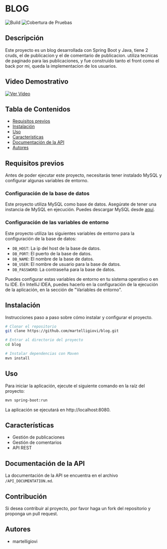 # BLOG

 ![Build](https://img.shields.io/badge/build-passing-brightgreen.svg) ![Cobertura de Pruebas](https://img.shields.io/badge/tests-100%25-success.svg)

## Descripción

Este proyecto es un blog  desarrollada con Spring Boot y Java, tiene 2 cruds, el de publicacion y el de comentario de publicacion. utiliza tecnicas de paginado para las publicaciones, y fue construido tanto el front como el back por mi, queda la implementacion de los usuarios.


## Video Demostrativo

[![Ver Video](https://img.youtube.com/vi/PKg-Y6ZyYAw/maxresdefault.jpg)](https://www.youtube.com/watch?v=PKg-Y6ZyYAw)


## Tabla de Contenidos
- [Requisitos previos](#Requisitos)
- [Instalación](#instalación)
- [Uso](#uso)
- [Características](#características)
- [Documentación de la API](#documentación-de-la-api)
- [Autores](#autores)

## Requisitos previos

Antes de poder ejecutar este proyecto, necesitarás tener instalado MySQL y configurar algunas variables de entorno.

### Configuración de la base de datos

Este proyecto utiliza MySQL como base de datos. Asegúrate de tener una instancia de MySQL en ejecución. Puedes descargar MySQL desde [aquí](https://dev.mysql.com/downloads/mysql/).

### Configuración de las variables de entorno

Este proyecto utiliza las siguientes variables de entorno para la configuración de la base de datos:

- `DB_HOST`: La ip del host de la base de datos.
- `DB_PORT`: El puerto de la base de datos.
- `DB_NAME`: El nombre de la base de datos.
- `DB_USER`: El nombre de usuario para la base de datos.
- `DB_PASSWORD`: La contraseña para la base de datos.

Puedes configurar estas variables de entorno en tu sistema operativo o en tu IDE. En IntelliJ IDEA, puedes hacerlo en la configuración de la ejecución de la aplicación, en la sección de "Variables de entorno".

## Instalación

Instrucciones paso a paso sobre cómo instalar y configurar el proyecto.

```bash
# Clonar el repositorio
git clone https://github.com/martelligiovi/blog.git

# Entrar al directorio del proyecto
cd blog

# Instalar dependencias con Maven
mvn install
```

## Uso

Para iniciar la aplicación, ejecute el siguiente comando en la raíz del proyecto:

```bash
mvn spring-boot:run
```

La aplicación se ejecutará en http://localhost:8080.

## Características

- Gestión de publicaciones
- Gestión de comentarios
- API REST

## Documentación de la API

La documentación de la API se encuentra en el archivo `/API_DOCUMENTATION.md`.

## Contribución

Si desea contribuir al proyecto, por favor haga un fork del repositorio y proponga un pull request.


## Autores

- martelligiovi

